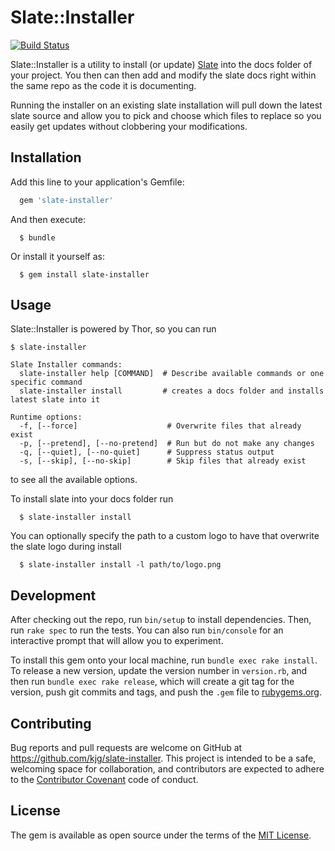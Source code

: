 # Slate::Installer

[![Build Status](https://travis-ci.org/kjg/slate-installer.svg?branch=master)](https://travis-ci.org/kjg/slate-installer)

Slate::Installer is a utility to install (or update) [Slate](https://github.com/lord/slate) into the docs folder of your project. You then can then add and modify the slate docs right within the same repo as the code it is documenting.

Running the installer on an existing slate installation will pull down the latest slate source and allow you to pick and choose which files to replace so you easily get updates without clobbering your modifications.

## Installation

Add this line to your application's Gemfile:

```ruby
  gem 'slate-installer'
```

And then execute:

```shell
  $ bundle
```

Or install it yourself as:

```shell
  $ gem install slate-installer
```

## Usage

Slate::Installer is powered by Thor, so you can run

```shell
$ slate-installer

Slate Installer commands:
  slate-installer help [COMMAND]  # Describe available commands or one specific command
  slate-installer install         # creates a docs folder and installs latest slate into it

Runtime options:
  -f, [--force]                    # Overwrite files that already exist
  -p, [--pretend], [--no-pretend]  # Run but do not make any changes
  -q, [--quiet], [--no-quiet]      # Suppress status output
  -s, [--skip], [--no-skip]        # Skip files that already exist
```

to see all the available options.

To install slate into your docs folder run

```shell
  $ slate-installer install
```

You can optionally specify the path to a custom logo to have that overwrite the slate logo during install

```shell
  $ slate-installer install -l path/to/logo.png
```

## Development

After checking out the repo, run `bin/setup` to install dependencies. Then, run `rake spec` to run the tests. You can also run `bin/console` for an interactive prompt that will allow you to experiment.

To install this gem onto your local machine, run `bundle exec rake install`. To release a new version, update the version number in `version.rb`, and then run `bundle exec rake release`, which will create a git tag for the version, push git commits and tags, and push the `.gem` file to [rubygems.org](https://rubygems.org).

## Contributing

Bug reports and pull requests are welcome on GitHub at https://github.com/kjg/slate-installer. This project is intended to be a safe, welcoming space for collaboration, and contributors are expected to adhere to the [Contributor Covenant](http://contributor-covenant.org) code of conduct.


## License

The gem is available as open source under the terms of the [MIT License](http://opensource.org/licenses/MIT).
